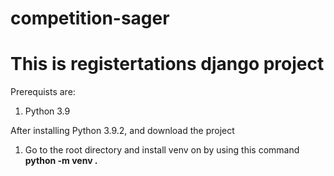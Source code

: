# competition-sager
 
<h1> This is registertations django project </h1>
<p> Prerequists are: </p>
<ol>
 <li> Python 3.9 </li>
</ol>

<p> After installing Python 3.9.2, and download the project </p>
<ol>
 <li> Go to the root directory and install venv on by using this command <strong >python -m venv . </strong> </li>
 
 </ol>
